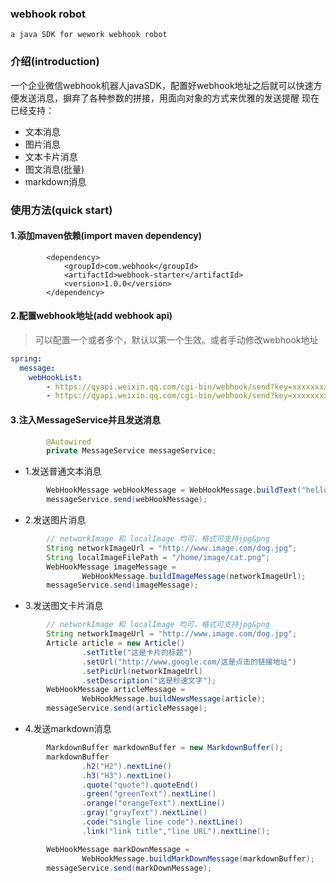 ### webhook robot
`a java SDK for wework webhook robot `
### 介绍(introduction)
一个企业微信webhook机器人javaSDK，配置好webhook地址之后就可以快速方便发送消息，摒弃了各种参数的拼接，用面向对象的方式来优雅的发送提醒
现在已经支持：
- 文本消息
- 图片消息
- 文本卡片消息
- 图文消息(批量)
- markdown消息

### 使用方法(quick start)
#### 1.添加maven依赖(import maven dependency)
```maven
        <dependency>
            <groupId>com.webhook</groupId>
            <artifactId>webhook-starter</artifactId>
            <version>1.0.0</version>
        </dependency>
```
#### 2.配置webhook地址(add webhook api)
> 可以配置一个或者多个，默认以第一个生效。或者手动修改webhook地址
```yml
spring:
  message:
    webHookList: 
    	- https://qyapi.weixin.qq.com/cgi-bin/webhook/send?key=xxxxxxxx
    	- https://qyapi.weixin.qq.com/cgi-bin/webhook/send?key=xxxxxxxx

```
#### 3.注入MessageService并且发送消息
```java
        @Autowired
        private MessageService messageService;
```

- 1.发送普通文本消息
```java
        WebHookMessage webHookMessage = WebHookMessage.buildText("hello");
        messageService.send(webHookMessage);
```
- 2.发送图片消息
```java
        // networkImage 和 localImage 均可，格式可支持jpg&png
        String networkImageUrl = "http://www.image.com/dog.jpg";
        String localImageFilePath = "/home/image/cat.png";
        WebHookMessage imageMessage = 
                WebHookMessage.buildImageMessage(networkImageUrl);
        messageService.send(imageMessage);
```
- 3.发送图文卡片消息
```java
        // networkImage 和 localImage 均可，格式可支持jpg&png
        String networkImageUrl = "http://www.image.com/dog.jpg";
        Article article = new Article()
                .setTitle("这是卡片的标题")
                .setUrl("http://www.google.com/这是点击的链接地址")
                .setPicUrl(networkImageUrl)
                .setDescription("这是秒速文字");
        WebHookMessage articleMessage =
                WebHookMessage.buildNewsMessage(article);
        messageService.send(articleMessage);
```
- 4.发送markdown消息
```java
        MarkdownBuffer markdownBuffer = new MarkdownBuffer();
        markdownBuffer
                .h2("H2").nextLine()
                .h3("H3").nextLine()
                .quote("quote").quoteEnd()
                .green("greenText").nextLine()
                .orange("orangeText").nextLine()
                .gray("grayText").nextLine()
                .code("single line code").nextLine()
                .link("link title","line URL").nextLine();

        WebHookMessage markDownMessage =
                WebHookMessage.buildMarkDownMessage(markdownBuffer);
        messageService.send(markDownMessage);
```
